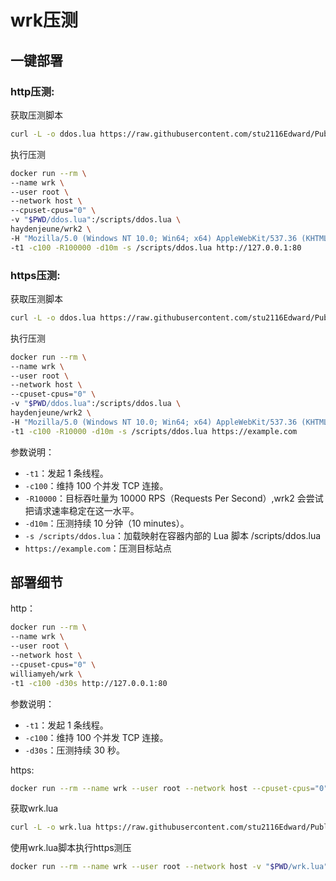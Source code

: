 # wrk压测

## 一键部署
### http压测:
获取压测脚本
```bash
curl -L -o ddos.lua https://raw.githubusercontent.com/stu2116Edward/Public-study-notes/refs/heads/main/About%20cybersecurity/%E5%8E%8B%E6%B5%8B/ddos.lua
```
执行压测
```bash
docker run --rm \
--name wrk \
--user root \
--network host \
--cpuset-cpus="0" \
-v "$PWD/ddos.lua":/scripts/ddos.lua \
haydenjeune/wrk2 \
-H "Mozilla/5.0 (Windows NT 10.0; Win64; x64) AppleWebKit/537.36 (KHTML, like Gecko) Chrome/123.0.0.0 Safari/537.36" \
-t1 -c100 -R100000 -d10m -s /scripts/ddos.lua http://127.0.0.1:80
```

### https压测:
获取压测脚本
```bash
curl -L -o ddos.lua https://raw.githubusercontent.com/stu2116Edward/Public-study-notes/refs/heads/main/About%20cybersecurity/%E5%8E%8B%E6%B5%8B/ddos.lua
```
执行压测
```bash
docker run --rm \
--name wrk \
--user root \
--network host \
--cpuset-cpus="0" \
-v "$PWD/ddos.lua":/scripts/ddos.lua \
haydenjeune/wrk2 \
-H "Mozilla/5.0 (Windows NT 10.0; Win64; x64) AppleWebKit/537.36 (KHTML, like Gecko) Chrome/123.0.0.0 Safari/537.36" \
-t1 -c100 -R10000 -d10m -s /scripts/ddos.lua https://example.com
```

参数说明：  
- `-t1`：发起 1 条线程。
- `-c100`：维持 100 个并发 TCP 连接。
- `-R10000`：目标吞吐量为 10000 RPS（Requests Per Second）,wrk2 会尝试把请求速率稳定在这一水平。
- `-d10m`：压测持续 10 分钟（10 minutes）。
- `-s /scripts/ddos.lua`：加载映射在容器内部的 Lua 脚本 /scripts/ddos.lua
- `https://example.com`：压测目标站点  


## 部署细节

http：
```bash
docker run --rm \
--name wrk \
--user root \
--network host \
--cpuset-cpus="0" \
williamyeh/wrk \
-t1 -c100 -d30s http://127.0.0.1:80
```
参数说明：  
- `-t1`：发起 1 条线程。
- `-c100`：维持 100 个并发 TCP 连接。
- `-d30s`：压测持续 30 秒。

https:
```bash
docker run --rm --name wrk --user root --network host --cpuset-cpus="0" williamyeh/wrk -H "Mozilla/5.0 (Windows NT 10.0; Win64; x64) AppleWebKit/537.36 (KHTML, like Gecko) Chrome/123.0.0.0 Safari/537.36" -t1 -c100 -d10s https://example.com
```

获取wrk.lua
```bash
curl -L -o wrk.lua https://raw.githubusercontent.com/stu2116Edward/Public-study-notes/refs/heads/main/About%20cybersecurity/%E5%8E%8B%E6%B5%8B/wrk.lua
```

使用wrk.lua脚本执行https测压
```bash
docker run --rm --name wrk --user root --network host -v "$PWD/wrk.lua":/scripts/wrk.lua williamyeh/wrk -H "Mozilla/5.0 (Windows NT 10.0; Win64; x64) AppleWebKit/537.36 (KHTML, like Gecko) Chrome/123.0.0.0 Safari/537.36" -t2 -c100 -d120s -s /scripts/wrk.lua https://example.com
```

